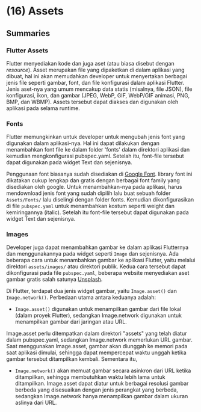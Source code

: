 # (16) Assets

## Summaries

### Flutter Assets

Flutter menyediakan kode dan juga aset (atau biasa disebut dengan _resource_). Asset merupakan file yang dipaketkan di dalam aplikasi yang dibuat, hal ini akan memudahkan developer untuk menyertakan berbagai jenis file seperti gambar, font, dan file konfigurasi dalam aplikasi Flutter. Jenis aset-nya yang umum mencakup data statis (misalnya, file JSON), file konfigurasi, ikon, dan gambar (JPEG, WebP, GIF, WebP/GIF animasi, PNG, BMP, dan WBMP). Assets tersebut dapat diakses dan digunakan oleh aplikasi pada selama runtime.

### Fonts

Flutter memungkinkan untuk developer untuk mengubah jenis font yang digunakan dalam aplikasi-nya. Hal ini dapat dilakukan dengan menambahkan font file ke dalam folder 'fonts' dalam direktori aplikasi dan kemudian mengkonfigurasi pubspec.yaml. Setelah itu, font-file tersebut dapat digunakan pada widget Text dan sejenisnya.

Penggunaan font biasanya sudah disediakan di [Google Font](https://fonts.google.com/). library font ini dikatakan cukup lengkap dan gratis dengan berbagai font family yang disediakan oleh google. Untuk menambahkan-nya pada aplikasi, harus mendownload jenis font yang sudah dipilih lalu buat sebuah folder `Assets/Fonts/` lalu diselingi dengan folder fonts. Kemudian dikonfigurasikan di file `pubspec.yaml` untuk menambahkan kostum seperti weight dan kemiringannya (italic). Setelah itu font-file tersebut dapat digunakan pada widget Text dan sejenisnya.

### Images

Developer juga dapat menambahkan gambar ke dalam aplikasi Flutternya dan menggunakannya pada widget seperti `Image` dan sejenisnya. Ada beberapa cara untuk menambahkan gambar ke aplikasi Flutter, yaitu melalui direktori `assets/images/` atau direktori publik. Kedua cara tersebut dapat dikonfigurasi pada file `pubspec.yaml`, beberapa website menyediakan aset gambar gratis salah satunya [Unsplash](https://unsplash.com/). 

Di Flutter, terdapat dua jenis widget gambar, yaitu `Image.asset()` dan `Image.network()`. Perbedaan utama antara keduanya adalah:
- `Image.asset()` digunakan untuk menampilkan gambar dari file lokal (dalam proyek Flutter), sedangkan Image.network digunakan untuk menampilkan gambar dari jaringan atau URL.

Image.asset perlu ditempatkan dalam direktori "assets" yang telah diatur dalam pubspec.yaml, sedangkan Image.network memerlukan URL gambar. Saat menggunakan Image.asset, gambar akan diunggah ke memori pada saat aplikasi dimulai, sehingga dapat mempercepat waktu unggah ketika gambar tersebut ditampilkan kembali. Sementara itu, 

- `Image.network()` akan memuat gambar secara asinkron dari URL ketika ditampilkan, sehingga membutuhkan waktu lebih lama untuk ditampilkan. Image.asset dapat diatur untuk berbagai resolusi gambar berbeda yang disesuaikan dengan jenis perangkat yang berbeda, sedangkan Image.network hanya menampilkan gambar dalam ukuran aslinya dari URL.

